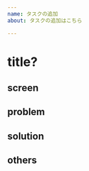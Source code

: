 ```yaml
---
name: タスクの追加
about: タスクの追加はこちら

---
```

# title?


## screen


## problem


## solution


## others

